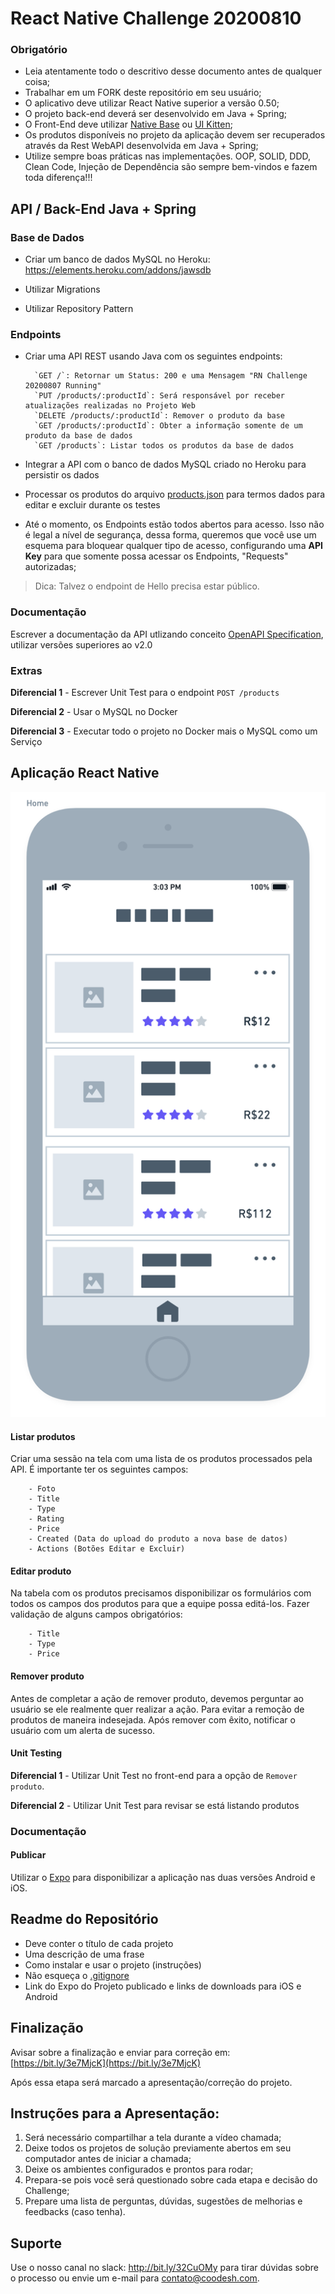 # React Native Challenge 20200810

### Obrigatório
 
- Leia atentamente todo o descritivo desse documento antes de qualquer coisa;
- Trabalhar em um FORK deste repositório em seu usuário;
- O aplicativo deve utilizar React Native superior a versão 0.50;
- O projeto back-end deverá ser desenvolvido em Java + Spring;
- O Front-End deve utilizar [Native Base](https://github.com/GeekyAnts/NativeBase) ou [UI Kitten](https://github.com/akveo/react-native-ui-kitten);
- Os produtos disponíveis no projeto da aplicação devem ser recuperados através da Rest WebAPI desenvolvida em Java + Spring;
- Utilize sempre boas práticas nas implementações. OOP, SOLID, DDD, Clean Code, Injeção de Dependência são sempre bem-vindos e fazem toda diferença!!!


## API / Back-End Java + Spring
 
###  Base de Dados
 
- Criar um banco de dados MySQL no Heroku: https://elements.heroku.com/addons/jawsdb

- Utilizar Migrations
        
- Utilizar Repository Pattern
        
### Endpoints
        
- Criar uma API REST usando Java com os seguintes endpoints:
    
        `GET /`: Retornar um Status: 200 e uma Mensagem "RN Challenge 20200807 Running"
        `PUT /products/:productId`: Será responsável por receber atualizações realizadas no Projeto Web
        `DELETE /products/:productId`: Remover o produto da base
        `GET /products/:productId`: Obter a informação somente de um produto da base de dados
        `GET /products`: Listar todos os produtos da base de dados
        
- Integrar a API com o banco de dados MySQL criado no Heroku para persistir os dados

- Processar os produtos do arquivo [products.json](products.json) para termos dados para editar e excluir durante os testes 

- Até o momento, os Endpoints estão todos abertos para acesso. Isso não é legal a nível de segurança, dessa forma, queremos que você use um esquema para bloquear qualquer tipo de acesso, configurando
uma **API Key** para que somente possa acessar os Endpoints, "Requests" autorizadas;

> Dica: Talvez o endpoint de Hello precisa estar público.


### Documentação

Escrever a documentação da API utlizando conceito [OpenAPI Specification](https://github.com/OAI/OpenAPI-Specification), utilizar versões superiores ao v2.0

### Extras

**Diferencial 1** - Escrever Unit Test para o endpoint `POST /products`

**Diferencial 2** - Usar o MySQL no Docker

**Diferencial 3** - Executar todo o projeto no Docker mais o MySQL como um Serviço

## Aplicação React Native
 
![<img src="assets/images/home.png" height="500" alt="Home" title="Home"/>](assets/images/home.png)

#### Listar produtos
 
Criar uma sessão na tela com uma lista de os produtos processados pela API. É importante ter os seguintes campos:
 
        - Foto
        - Title
        - Type
        - Rating
        - Price
        - Created (Data do upload do produto a nova base de datos)
        - Actions (Botões Editar e Excluir)
 
#### Editar produto
 
Na tabela com os produtos precisamos disponibilizar os formulários com todos os campos dos produtos para que a equipe possa editá-los. 
Fazer validação de alguns campos obrigatórios:

        - Title
        - Type
        - Price
 
#### Remover produto
 
Antes de completar a ação de remover produto, devemos perguntar ao usuário se ele realmente 
quer realizar a ação. Para evitar a remoção de produtos de maneira indesejada. Após remover com êxito, notificar o usuário com um alerta de sucesso. 

#### Unit Testing
 
**Diferencial 1** - Utilizar Unit Test no front-end para a opção de `Remover produto`. 

**Diferencial 2** - Utilizar Unit Test para revisar se está listando produtos 

### Documentação

#### Publicar

Utilizar o [Expo](https://expo.io/) para disponibilizar a aplicação nas duas versões Android e iOS.

## Readme do Repositório
 
- Deve conter o título de cada projeto
- Uma descrição de uma frase
- Como instalar e usar o projeto (instruções)
- Não esqueça o [.gitignore](https://www.toptal.com/developers/gitignore)
- Link do Expo do Projeto publicado e links de downloads para iOS e Android
 
## Finalização 

Avisar sobre a finalização e enviar para correção em: [https://bit.ly/3e7MjcK](https://bit.ly/3e7MjcK) 

Após essa etapa será marcado a apresentação/correção do projeto.

## Instruções para a Apresentação: 

1. Será necessário compartilhar a tela durante a vídeo chamada;
2. Deixe todos os projetos de solução previamente abertos em seu computador antes de iniciar a chamada;
3. Deixe os ambientes configurados e prontos para rodar; 
4. Prepara-se pois você será questionado sobre cada etapa e decisão do Challenge;
5. Prepare uma lista de perguntas, dúvidas, sugestões de melhorias e feedbacks (caso tenha).


## Suporte

Use o nosso canal no slack: http://bit.ly/32CuOMy para tirar dúvidas sobre o processo ou envie um e-mail para contato@coodesh.com. 

